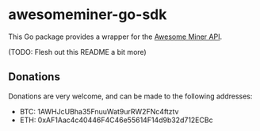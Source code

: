 # awesomeminer-go-sdk

This Go package provides a wrapper for the [Awesome Miner API](http://www.awesomeminer.com/help/api.aspx).

(TODO: Flesh out this README a bit more)

## Donations
Donations are very welcome, and can be made to the following addresses:
* BTC: 1AWHJcUBha35FnuuWat9urRW2FNc4ftztv
* ETH: 0xAF1Aac4c40446F4C46e55614F14d9b32d712ECBc
